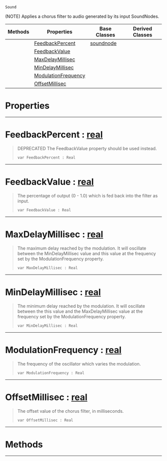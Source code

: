  `Sound`

(NOTE) Applies a chorus filter to audio generated by its input SoundNodes.

|Methods|Properties|Base Classes|Derived Classes|
|---|---|---|---|
| |[ FeedbackPercent](https://github.com/dragonCASTjosh/PlasmaDocs/blob/master/code_reference/class_reference/chorusnode.markdown#feedbackpercent-plasma-eng)|[soundnode](https://github.com/dragonCASTjosh/PlasmaDocs/blob/master/code_reference/class_reference/soundnode.markdown)| |
| |[ FeedbackValue](https://github.com/dragonCASTjosh/PlasmaDocs/blob/master/code_reference/class_reference/chorusnode.markdown#feedbackvalue-plasma-engin)| | |
| |[ MaxDelayMillisec](https://github.com/dragonCASTjosh/PlasmaDocs/blob/master/code_reference/class_reference/chorusnode.markdown#maxdelaymillisec-plasma-en)| | |
| |[ MinDelayMillisec](https://github.com/dragonCASTjosh/PlasmaDocs/blob/master/code_reference/class_reference/chorusnode.markdown#mindelaymillisec-plasma-en)| | |
| |[ ModulationFrequency](https://github.com/dragonCASTjosh/PlasmaDocs/blob/master/code_reference/class_reference/chorusnode.markdown#modulationfrequency-plasma)| | |
| |[ OffsetMillisec](https://github.com/dragonCASTjosh/PlasmaDocs/blob/master/code_reference/class_reference/chorusnode.markdown#offsetmillisec-plasma-engi)| | |


 #  Properties


---  
 #  FeedbackPercent : [real](https://github.com/dragonCASTjosh/PlasmaDocs/blob/master/code_reference/lightning_base_types/real.markdown)

> DEPRECATED The FeedbackValue property should be used instead.
> ``` lang=cpp, name=Lightning
> var FeedbackPercent : Real


---  
 #  FeedbackValue : [real](https://github.com/dragonCASTjosh/PlasmaDocs/blob/master/code_reference/lightning_base_types/real.markdown)

> The percentage of output (0 - 1.0) which is fed back into the filter as input.
> ``` lang=cpp, name=Lightning
> var FeedbackValue : Real


---  
 #  MaxDelayMillisec : [real](https://github.com/dragonCASTjosh/PlasmaDocs/blob/master/code_reference/lightning_base_types/real.markdown)

> The maximum delay reached by the modulation. It will oscillate between the MinDelayMillisec value and this value at the frequency set by the ModulationFrequency property.
> ``` lang=cpp, name=Lightning
> var MaxDelayMillisec : Real


---  
 #  MinDelayMillisec : [real](https://github.com/dragonCASTjosh/PlasmaDocs/blob/master/code_reference/lightning_base_types/real.markdown)

> The minimum delay reached by the modulation. It will oscillate between the this value and the MaxDelayMillisec value at the frequency set by the ModulationFrequency property.
> ``` lang=cpp, name=Lightning
> var MinDelayMillisec : Real


---  
 #  ModulationFrequency : [real](https://github.com/dragonCASTjosh/PlasmaDocs/blob/master/code_reference/lightning_base_types/real.markdown)

> The frequency of the oscillator which varies the modulation.
> ``` lang=cpp, name=Lightning
> var ModulationFrequency : Real


---  
 #  OffsetMillisec : [real](https://github.com/dragonCASTjosh/PlasmaDocs/blob/master/code_reference/lightning_base_types/real.markdown)

> The offset value of the chorus filter, in milliseconds.
> ``` lang=cpp, name=Lightning
> var OffsetMillisec : Real


---  
 #  Methods


---  
 

 